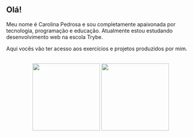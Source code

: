 ## Olá!

Meu nome é Carolina Pedrosa e sou completamente apaixonada por tecnologia, programação e educação. Atualmente estou estudando desenvolvimento web na escola Trybe. 

Aqui vocês vão ter acesso aos exercícios e projetos produzidos por mim.


<br>

<!-- GITHUB STATUS -->
<div align="center">
  <img height="180em" src="https://github-readme-stats.vercel.app/api?username=carolinasouza0&show_icons=true&theme=dark&include_all_commits=true&count_private=true"/>
  <img height="180em" src="https://github-readme-stats.vercel.app/api/top-langs/?username=carolinasouza0&layout=compact&langs_count=10&theme=dark"/>

  <!-- TEMAS: dark, radical, merko, gruvbox, tokyonight, onedark, cobalt, synthwave, highcontrast, dracula -->
</div>

<br>

